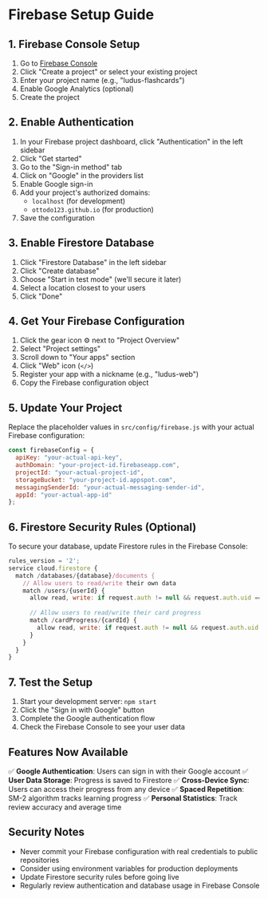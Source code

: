 # Firebase Setup Guide

## 1. Firebase Console Setup

1. Go to [Firebase Console](https://console.firebase.google.com/)
2. Click "Create a project" or select your existing project
3. Enter your project name (e.g., "ludus-flashcards")
4. Enable Google Analytics (optional)
5. Create the project

## 2. Enable Authentication

1. In your Firebase project dashboard, click "Authentication" in the left sidebar
2. Click "Get started"
3. Go to the "Sign-in method" tab
4. Click on "Google" in the providers list
5. Enable Google sign-in
6. Add your project's authorized domains:
   - `localhost` (for development)
   - `ottodo123.github.io` (for production)
7. Save the configuration

## 3. Enable Firestore Database

1. Click "Firestore Database" in the left sidebar
2. Click "Create database"
3. Choose "Start in test mode" (we'll secure it later)
4. Select a location closest to your users
5. Click "Done"

## 4. Get Your Firebase Configuration

1. Click the gear icon ⚙️ next to "Project Overview"
2. Select "Project settings"
3. Scroll down to "Your apps" section
4. Click "Web" icon (`</>`)
5. Register your app with a nickname (e.g., "ludus-web")
6. Copy the Firebase configuration object

## 5. Update Your Project

Replace the placeholder values in `src/config/firebase.js` with your actual Firebase configuration:

```javascript
const firebaseConfig = {
  apiKey: "your-actual-api-key",
  authDomain: "your-project-id.firebaseapp.com",
  projectId: "your-actual-project-id",
  storageBucket: "your-project-id.appspot.com",
  messagingSenderId: "your-actual-messaging-sender-id",
  appId: "your-actual-app-id"
};
```

## 6. Firestore Security Rules (Optional)

To secure your database, update Firestore rules in the Firebase Console:

```javascript
rules_version = '2';
service cloud.firestore {
  match /databases/{database}/documents {
    // Allow users to read/write their own data
    match /users/{userId} {
      allow read, write: if request.auth != null && request.auth.uid == userId;
      
      // Allow users to read/write their card progress
      match /cardProgress/{cardId} {
        allow read, write: if request.auth != null && request.auth.uid == userId;
      }
    }
  }
}
```

## 7. Test the Setup

1. Start your development server: `npm start`
2. Click the "Sign in with Google" button
3. Complete the Google authentication flow
4. Check the Firebase Console to see your user data

## Features Now Available

✅ **Google Authentication**: Users can sign in with their Google account
✅ **User Data Storage**: Progress is saved to Firestore
✅ **Cross-Device Sync**: Users can access their progress from any device
✅ **Spaced Repetition**: SM-2 algorithm tracks learning progress
✅ **Personal Statistics**: Track review accuracy and average time

## Security Notes

- Never commit your Firebase configuration with real credentials to public repositories
- Consider using environment variables for production deployments
- Update Firestore security rules before going live
- Regularly review authentication and database usage in Firebase Console 